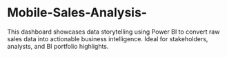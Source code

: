 # Mobile-Sales-Analysis-
This dashboard showcases data storytelling using Power BI to convert raw sales data into actionable business intelligence. Ideal for stakeholders, analysts, and BI portfolio highlights.
